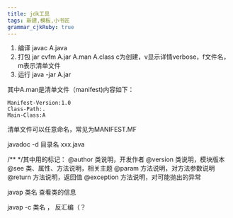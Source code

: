 ```yaml
---
title: jdk工具
tags: 新建,模板,小书匠
grammar_cjkRuby: true
---
```

1. 编译 javac A.java
2. 打包 jar cvfm A.jar A.man A.class
c为创建，v显示详情verbose，f文件名，m表示清单文件
3. 运行 java -jar A.jar

其中A.man是清单文件（manifest)内容如下：
```
Manifest-Version:1.0
Class-Path:.
Main-Class:A
```
清单文件可以任意命名，常见为MANIFEST.MF

javadoc -d 目录名 xxx.java

/** */其中用的标记：
@author 类说明，开发作者
@version 类说明，模块版本
@see 类、属性、方法说明，相关主题
@param 方法说明，对方法参数说明
@return 方法说明，返回值
@exception 方法说明，对可能抛出的异常

javap 类名 查看类的信息

javap -c 类名 ， 反汇编（？
